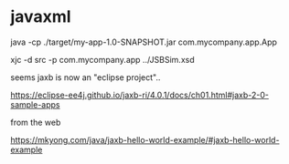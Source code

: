 # javaxml

java -cp ./target/my-app-1.0-SNAPSHOT.jar com.mycompany.app.App 


 xjc -d src -p com.mycompany.app ../JSBSim.xsd

 seems jaxb is now an "eclipse project"..

https://eclipse-ee4j.github.io/jaxb-ri/4.0.1/docs/ch01.html#jaxb-2-0-sample-apps

from the web

https://mkyong.com/java/jaxb-hello-world-example/#jaxb-hello-world-example


